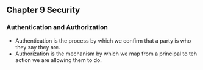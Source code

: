 ## Chapter 9 Security

### Authentication and Authorization

* Authentication is the process by which we confirm that a party is who they say they are.
* Authorization is the mechanism by which we map from a principal to teh action we are allowing them to do.
